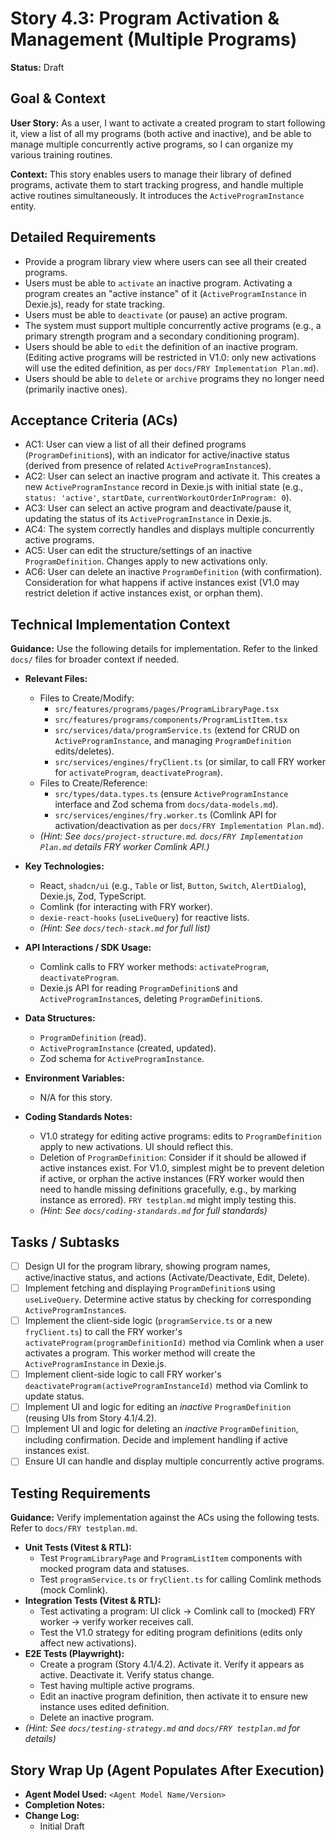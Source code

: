 # Story 4.3: Program Activation & Management (Multiple Programs)

**Status:** Draft

## Goal & Context

**User Story:** As a user, I want to activate a created program to start following it, view a list of all my programs (both active and inactive), and be able to manage multiple concurrently active programs, so I can organize my various training routines.

**Context:** This story enables users to manage their library of defined programs, activate them to start tracking progress, and handle multiple active routines simultaneously. It introduces the `ActiveProgramInstance` entity.

## Detailed Requirements

* Provide a program library view where users can see all their created programs.
* Users must be able to `activate` an inactive program. Activating a program creates an "active instance" of it (`ActiveProgramInstance` in Dexie.js), ready for state tracking.
* Users must be able to `deactivate` (or pause) an active program.
* The system must support multiple concurrently active programs (e.g., a primary strength program and a secondary conditioning program).
* Users should be able to `edit` the definition of an inactive program. (Editing active programs will be restricted in V1.0: only new activations will use the edited definition, as per `docs/FRY Implementation Plan.md`).
* Users should be able to `delete` or `archive` programs they no longer need (primarily inactive ones).

## Acceptance Criteria (ACs)

* AC1: User can view a list of all their defined programs (`ProgramDefinition`s), with an indicator for active/inactive status (derived from presence of related `ActiveProgramInstance`s).
* AC2: User can select an inactive program and activate it. This creates a new `ActiveProgramInstance` record in Dexie.js with initial state (e.g., `status: 'active'`, `startDate`, `currentWorkoutOrderInProgram: 0`).
* AC3: User can select an active program and deactivate/pause it, updating the status of its `ActiveProgramInstance` in Dexie.js.
* AC4: The system correctly handles and displays multiple concurrently active programs.
* AC5: User can edit the structure/settings of an inactive `ProgramDefinition`. Changes apply to new activations only.
* AC6: User can delete an inactive `ProgramDefinition` (with confirmation). Consideration for what happens if active instances exist (V1.0 may restrict deletion if active instances exist, or orphan them).

## Technical Implementation Context

**Guidance:** Use the following details for implementation. Refer to the linked `docs/` files for broader context if needed.

* **Relevant Files:**
  * Files to Create/Modify:
    * `src/features/programs/pages/ProgramLibraryPage.tsx`
    * `src/features/programs/components/ProgramListItem.tsx`
    * `src/services/data/programService.ts` (extend for CRUD on `ActiveProgramInstance`, and managing `ProgramDefinition` edits/deletes).
    * `src/services/engines/fryClient.ts` (or similar, to call FRY worker for `activateProgram`, `deactivateProgram`).
  * Files to Create/Reference:
    * `src/types/data.types.ts` (ensure `ActiveProgramInstance` interface and Zod schema from `docs/data-models.md`).
    * `src/services/engines/fry.worker.ts` (Comlink API for activation/deactivation as per `docs/FRY Implementation Plan.md`).
  * _(Hint: See `docs/project-structure.md`. `docs/FRY Implementation Plan.md` details FRY worker Comlink API.)_

* **Key Technologies:**
  * React, `shadcn/ui` (e.g., `Table` or list, `Button`, `Switch`, `AlertDialog`), Dexie.js, Zod, TypeScript.
  * Comlink (for interacting with FRY worker).
  * `dexie-react-hooks` (`useLiveQuery`) for reactive lists.
  * _(Hint: See `docs/tech-stack.md` for full list)_

* **API Interactions / SDK Usage:**
  * Comlink calls to FRY worker methods: `activateProgram`, `deactivateProgram`.
  * Dexie.js API for reading `ProgramDefinition`s and `ActiveProgramInstance`s, deleting `ProgramDefinition`s.

* **Data Structures:**
  * `ProgramDefinition` (read).
  * `ActiveProgramInstance` (created, updated).
  * Zod schema for `ActiveProgramInstance`.

* **Environment Variables:**
  * N/A for this story.

* **Coding Standards Notes:**
  * V1.0 strategy for editing active programs: edits to `ProgramDefinition` apply to new activations. UI should reflect this.
  * Deletion of `ProgramDefinition`: Consider if it should be allowed if active instances exist. For V1.0, simplest might be to prevent deletion if active, or orphan the active instances (FRY worker would then need to handle missing definitions gracefully, e.g., by marking instance as errored). `FRY testplan.md` might imply testing this.
  * _(Hint: See `docs/coding-standards.md` for full standards)_

## Tasks / Subtasks

* [ ] Design UI for the program library, showing program names, active/inactive status, and actions (Activate/Deactivate, Edit, Delete).
* [ ] Implement fetching and displaying `ProgramDefinition`s using `useLiveQuery`. Determine active status by checking for corresponding `ActiveProgramInstance`s.
* [ ] Implement the client-side logic (`programService.ts` or a new `fryClient.ts`) to call the FRY worker's `activateProgram(programDefinitionId)` method via Comlink when a user activates a program. This worker method will create the `ActiveProgramInstance` in Dexie.js.
* [ ] Implement client-side logic to call FRY worker's `deactivateProgram(activeProgramInstanceId)` method via Comlink to update status.
* [ ] Implement UI and logic for editing an _inactive_ `ProgramDefinition` (reusing UIs from Story 4.1/4.2).
* [ ] Implement UI and logic for deleting an _inactive_ `ProgramDefinition`, including confirmation. Decide and implement handling if active instances exist.
* [ ] Ensure UI can handle and display multiple concurrently active programs.

## Testing Requirements

**Guidance:** Verify implementation against the ACs using the following tests. Refer to `docs/FRY testplan.md`.

* **Unit Tests (Vitest & RTL):**
  * Test `ProgramLibraryPage` and `ProgramListItem` components with mocked program data and statuses.
  * Test `programService.ts` or `fryClient.ts` for calling Comlink methods (mock Comlink).
* **Integration Tests (Vitest & RTL):**
  * Test activating a program: UI click -> Comlink call to (mocked) FRY worker -> verify worker receives call.
  * Test the V1.0 strategy for editing program definitions (edits only affect new activations).
* **E2E Tests (Playwright):**
  * Create a program (Story 4.1/4.2). Activate it. Verify it appears as active. Deactivate it. Verify status change.
  * Test having multiple active programs.
  * Edit an inactive program definition, then activate it to ensure new instance uses edited definition.
  * Delete an inactive program.
* _(Hint: See `docs/testing-strategy.md` and `docs/FRY testplan.md` for details)_

## Story Wrap Up (Agent Populates After Execution)

* **Agent Model Used:** `<Agent Model Name/Version>`
* **Completion Notes:**
* **Change Log:**
  * Initial Draft
